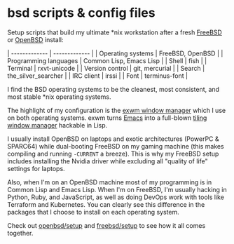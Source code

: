 # bsd scripts & config files

Setup scripts that build my ultimate \*nix workstation after a fresh [FreeBSD](https://freebsd.org) or [OpenBSD](https://openbsd.org) install:


| -------------         | -------------           |
| Operating systems     | FreeBSD, OpenBSD        |
| Programming languages | Common Lisp, Emacs Lisp |
| Shell                 | fish                    |
| Terminal              | rxvt-unicode            |
| Version control       | git, mercurial          |
| Search                | the\_silver\_searcher   |
| IRC client            | irssi                   |
| Font                  | terminus-font           |

I find the BSD operating systems to be the cleanest, most consistent, and most stable \*nix operating systems.

The highlight of my configuration is the [exwm window manager](https://github.com/ch11ng/exwm) which I use on both operating systems. exwm turns [Emacs](https://www.gnu.org/software/emacs/) into a full-blown [tiling window manager]( https://en.wikipedia.org/wiki/Tiling_window_manager) hackable in Lisp.

I usually install OpenBSD on laptops and exotic architectures (PowerPC & SPARC64) while dual-booting FreeBSD on my gaming machine (this makes compiling and running `-CURRENT` a breeze). This is why my FreeBSD setup includes installing the Nvidia driver while excluding all "quality of life" settings for laptops.

Also, when I'm on an OpenBSD machine most of my programming is in Common Lisp and Emacs Lisp. When I'm on FreeBSD, I'm  usually hacking in Python, Ruby, and JavaScript, as well as doing DevOps work with tools like Terraform and Kubernetes. You can clearly see this difference in the packages that I choose to install on each operating system.

Check out [openbsd/setup](openbsd/setup) and [freebsd/setup](freebsd/setup) to see how it all comes together.
